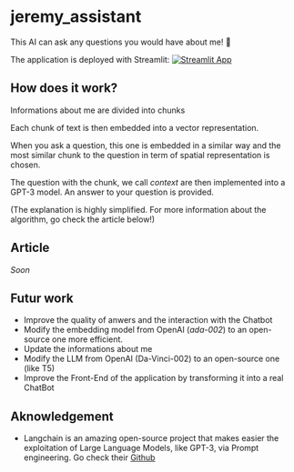 # jeremy_assistant
This AI can ask any questions you would have about me! 👋

The application is deployed with Streamlit: [![Streamlit App](https://static.streamlit.io/badges/streamlit_badge_black_white.svg)](https://jeremyarancio-jeremy-assistant-app-5k6qkn.streamlit.app/)

## How does it work?
Informations about me are divided into chunks

Each chunk of text is then embedded into a vector representation. 

When you ask a question, this one is embedded in a similar way and the most similar chunk to the question in term of spatial representation is chosen. 

The question with the chunk, we call *context* are then implemented into a GPT-3 model. An answer to your question is provided.

(The explanation is highly simplified. For more information about the algorithm, go check the article below!)

## Article
*Soon*

## Futur work
* Improve the quality of anwers and the interaction with the Chatbot
* Modify the embedding model from OpenAI (*ada-002*) to an open-source one more efficient.
* Update the informations about me
* Modify the LLM from OpenAI (Da-Vinci-002) to an open-source one (like T5)
* Improve the Front-End of the application by transforming it into a real ChatBot

## Aknowledgement 
* Langchain is an amazing open-source project that makes easier the exploitation of Large Language Models, like GPT-3, via Prompt engineering. Go check their [Github](https://github.com/hwchase17/langchain)
